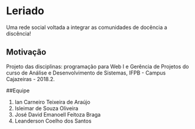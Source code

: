 # Leriado
Uma rede social voltada a integrar as comunidades de docência a discência!

## Motivação
Projeto das disciplinas: programação para Web I e Gerência de Projetos do curso de
Análise e Desenvolvimento de Sistemas, IFPB - Campus Cajazeiras - 2018.2.

##Equipe
1. Ian Carneiro Teixeira de Araújo
2. Isleimar de Souza Oliveira
3. José David Emanoell Feitoza Braga
4. Leanderson Coelho dos Santos
